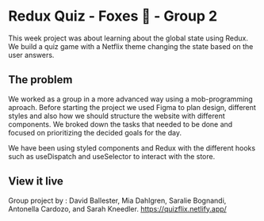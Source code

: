 # Redux Quiz - Foxes 🦊 - Group 2

This week project was about learning about the global state using Redux.
We build a quiz game with a Netflix theme changing the state based on the user answers.

## The problem

We worked as a group in a more advanced way using a mob-programming aproach. Before starting the
project we used Figma to plan design, different styles and also how we should structure the website
with different components. We broked down the tasks that needed to be done and focused on prioritizing
the decided goals for the day.

We have been using styled components and Redux with the different hooks such as
useDispatch and useSelector to interact with the store.

## View it live

Group project by : David Ballester, Mia Dahlgren, Saralie Bognandi, Antonella Cardozo, and Sarah Kneedler.
https://quizflix.netlify.app/
